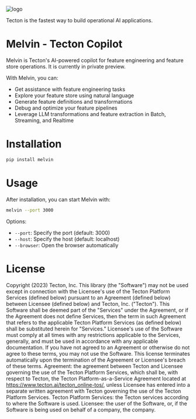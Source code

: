 ![logo](https://s3.us-west-2.amazonaws.com/tecton.ai.public/documentation/pypi/tecton-logo.svg)

Tecton is the fastest way to build operational AI applications.

# Melvin - Tecton Copilot

Melvin is Tecton's AI-powered copilot for feature engineering and feature store operations. It is currently in private preview.

With Melvin, you can:
- Get assistance with feature engineering tasks
- Explore your feature store using natural language
- Generate feature definitions and transformations
- Debug and optimize your feature pipelines
- Leverage LLM transformations and feature extraction in Batch, Streaming, and Realtime

# Installation

```bash
pip install melvin
```

# Usage

After installation, you can start Melvin with:

```bash
melvin --port 3000
```

Options:
- `--port`: Specify the port (default: 3000)
- `--host`: Specify the host (default: localhost)
- `--browser`: Open the browser automatically

# License

Copyright (2023) Tecton, Inc. This library (the "Software") may not be used except in connection with the Licensee's use
of the Tecton Platform Services (defined below) pursuant to an Agreement (defined below) between Licensee (defined
below) and Tecton, Inc. ("Tecton"). This Software shall be deemed part of the "Services" under the Agreement, or if the
Agreement does not define Services, then the term in such Agreement that refers to the applicable Tecton Platform
Services (as defined below) shall be substituted herein for "Services." Licensee's use of the Software must comply at
all times with any restrictions applicable to the Services, generally, and must be used in accordance with any
applicable documentation. If you have not agreed to an Agreement or otherwise do not agree to these terms, you may not
use the Software. This license terminates automatically upon the termination of the Agreement or Licensee's breach of
these terms. Agreement: the agreement between Tecton and Licensee governing the use of the Tecton Platform Services,
which shall be, with respect to Tecton, the Tecton Platform-as-a-Service Agreement located
at https://www.tecton.ai/tecton_online-tos/, unless Licensee has entered into a separate written agreement with Tecton
governing the use of the Tecton Platform Services. Tecton Platform Services: the Tecton services according to where the
Software is used. Licensee: the user of the Software, or, if the Software is being used on behalf of a company, the
company.
